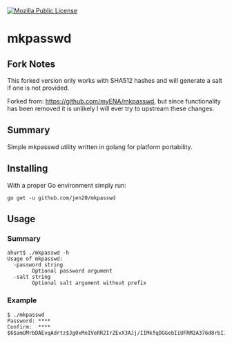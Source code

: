 [![Mozilla Public License](https://img.shields.io/badge/license-MPL-blue.svg)](https://www.mozilla.org/MPL/)
# mkpasswd

## Fork Notes

This forked version only works with SHA512 hashes and will generate a salt if one is not provided.

Forked from: https://github.com/myENA/mkpasswd, but since functionality has been removed it is unlikely I will ever try to upstream these changes.

## Summary

Simple mkpasswd utility written in golang for platform portability.

## Installing

With a proper Go environment simply run:

```
go get -u github.com/jen20/mkpasswd
```

## Usage

### Summary

```
ahurt$ ./mkpasswd -h
Usage of mkpasswd:
  -password string
        Optional password argument
  -salt string
        Optional salt argument without prefix
```

### Example

```
$ ./mkpasswd
Password: ****
Confirm:  ****
$6$amUMrbDAEvqAdrtz$Jg0xMnIVeRR2IrZExX3AJj/IIMkfqDGGebIiUFRM2A376d8rbIJYBMOQGjoLeHu3mPlq//0Awc55zEtBNH43m.
```
